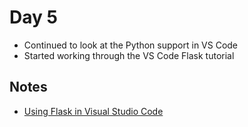 # Day 5

- Continued to look at the Python support in VS Code
- Started working through the VS Code Flask tutorial

## Notes

- [Using Flask in Visual Studio Code](https://code.visualstudio.com/docs/python/tutorial-flask)
